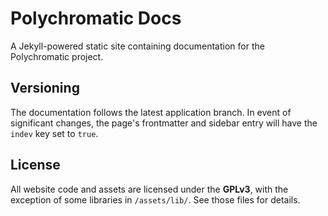 # Polychromatic Docs

A Jekyll-powered static site containing documentation for the Polychromatic project.

## Versioning

The documentation follows the latest application branch.
In event of significant changes, the page's frontmatter and sidebar entry
will have the `indev` key set to `true`.

## License

All website code and assets are licensed under the **GPLv3**, with the exception
of some libraries in `/assets/lib/`. See those files for details.
